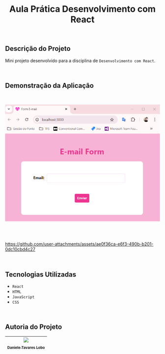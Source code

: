 <h1  align="center"> Aula Prática Desenvolvimento com React</h1>

<br>

## Descrição do Projeto

Mini projeto desenvolvido para a disciplina de `Desenvolvimento com React`.

<br> 



## Demonstração da Aplicação

<br>

![alt text](image.png)

<br>
<br>


https://github.com/user-attachments/assets/ae0f36ca-e6f3-490b-b201-0dc10cbd4c27



<br>


## Tecnologias Utilizadas
- `React`
- `HTML`
- `JavaScript`
- `CSS`

<br>


## Autoria do Projeto

| [<img src="https://github.com/danitavareslobo/Anhanguera-AulaPratica-Angular/assets/107322230/11972833-e1c0-427f-b126-aaf9a43ee01a" width= 150><br><sub>Daniele Tavares Lobo</sub>](https://github.com/danitavareslobo) |
| :----: |